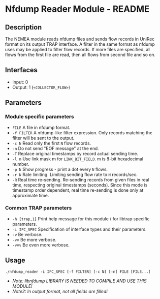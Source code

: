# Nfdump Reader Module - README

## Description
The NEMEA module reads nfdump files and sends flow records in UniRec format on its output TRAP interface. A filter in the same format as nfdump uses may be applied to filter flow records. If more files are specified, all flows from the first file are read, then all flows from second file and so on.

## Interfaces
- Input: 0
- Output: 1 (`<COLLECTOR_FLOW>`)

## Parameters
### Module specific parameters
- `FILE` 	   A file in nfdump format.
- `-f FILTER`	A nfdump-like filter expression. Only records matching the filter will be sent to the output. 
- `-c N`		   Read only the first `N` flow records.
- `-n` 		   Do not send "EOF message" at the end.
- `-T`		   Replace original timestamps by record actual sending time.
- `-l m` 	   Use link mask m for `LINK_BIT_FIELD`. m is 8-bit hexadecimal number.
- `-p N`		   Show progress - print a dot every `N` flows.
- `-r N`		   Rate limiting. Limiting sending flow rate to `N` records/sec.
- `-R`		   Real time re-sending. Re-sending records from given files in real time, respecting original timestamps (seconds). Since this mode is timestamp order dependent, real time re-sending is done only at approximate time.

### Common TRAP parameters
- `-h [trap,1]`        Print help message for this module / for libtrap specific parameters.
- `-i IFC_SPEC`      Specification of interface types and their parameters.
- `-v`               Be verbose.
- `-vv`              Be more verbose.
- `-vvv`             Be even more verbose.

## Usage
`./nfdump_reader -i IFC_SPEC [-f FILTER] [-c N] [-n] FILE [FILE...]`

- _Note: libnfdump LIBRARY IS NEEDED TO COMPILE AND USE THIS MODULE!_
- _Note2: In output format, not all fields are filled!_
